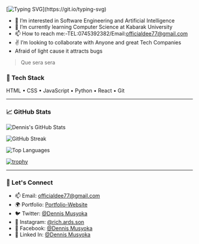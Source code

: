 [![Typing SVG](https://readme-typing-svg.demolab.com/?lines=👋+Hi,+I'm+Kivuthi+Dennis...)](https://git.io/typing-svg)
- 👀 I’m interested in Software Engineering and Artificial Intelligence
- 🌱 I’m currently learning Computer Science at Kabarak University
- 📫 How to reach me:-TEL:0745392382/Email:officialdee77@gmail.com
- ✌️ I’m looking to collaborate with Anyone and great Tech Companies
- Afraid of light cause it attracts bugs

 > Que sera sera

### 🔧 Tech Stack
HTML • CSS • JavaScript • Python • React • Git

---

### 📈 GitHub Stats

![Dennis's GitHub Stats](https://github-readme-stats.vercel.app/api?username=Kivuthi&show_icons=true&theme=tokyonight) 

![GitHub Streak](https://streak-stats.demolab.com?user=Kivuthi&theme=tokyonight&hide_border=false)

![Top Languages](https://github-readme-stats.vercel.app/api/top-langs/?username=Kivuthi&layout=compact&theme=tokyonight)

[![trophy](https://github-profile-trophy.vercel.app/?username=Kivuthi&theme=tokyonight)](https://github.com/ryo-ma/github-profile-trophy)

---

### 💬 Let's Connect

- 📫 Email: officialdee77@gmail.com
- 🌍 Portfolio: [Portfolio-Website](https://kivuthi.github.io/Portfolio-Website/)
- 🐦 Twitter: [@Dennis Musyoka](https://x.com/Gabitech_LTD)
- 📸 Instagram: [@rich.ards.son](https://www.instagram.com/rich.ards.son)
- 📘 Facebook: [@Dennis Musyoka](https://web.facebook.com/profile.php?id=61576744570713)
- 💼 Linked In: [@Dennis Musyoka](https://www.linkedin.com/in/dennis-musyoka)
